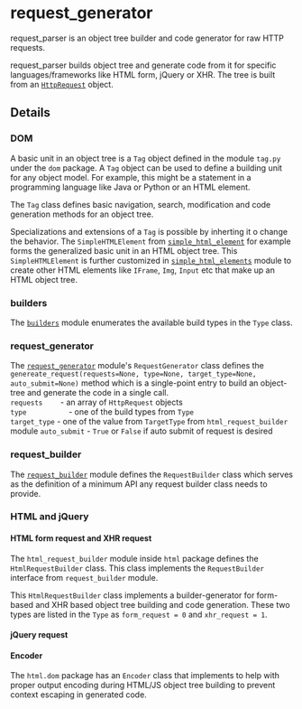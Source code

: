 # request_generator
request_parser is an object tree builder and code generator for raw HTTP requests.  

request_parser builds object tree and generate code from it for specific languages/frameworks like HTML form, jQuery or XHR. The tree is built from an [`HttpRequest`](https://github.com/wrvenkat/request_parser) object.

## Details
### DOM
A basic unit in an object tree is a `Tag` object defined in the module `tag.py` under the `dom` package. A `Tag` object can be used to define a building unit for any object model. For example, this might be a statement in a programming language like Java or Python or an HTML element.  

The `Tag` class defines basic navigation, search, modification and code generation methods for an object tree.

Specializations and extensions of a `Tag` is possible by inherting it o change the behavior. The `SimpleHTMLElement` from [`simple_html_element`](https://github.com/wrvenkat/request_generator/blob/master/request_generator/html/dom/simple_html_element.py) for example forms the generalized basic unit in an HTML object tree. This `SimpleHTMLElement` is further customized in [`simple_html_elements`](https://github.com/wrvenkat/request_generator/blob/master/request_generator/html/dom/simple_html_elements.py) module to create other HTML elements like `IFrame`, `Img`, `Input` etc that make up an HTML object tree.

### builders
The [`builders`](https://github.com/wrvenkat/request_generator/blob/master/request_generator/builders.py) module enumerates the available build types in the `Type` class.

### request_generator
The [`request_generator`](https://github.com/wrvenkat/request_generator/blob/master/request_generator/request_generator.py) module's `RequestGenerator` class defines the `genereate_request(requests=None, type=None, target_type=None, auto_submit=None)` method which is a single-point entry to build an object-tree and generate the code in a single call.  
`requests`&nbsp;&nbsp;&nbsp;&nbsp;&nbsp;&nbsp;&nbsp;&nbsp;- an array of `HttpRequest` objects  
`type`&nbsp;&nbsp;&nbsp;&nbsp;&nbsp;&nbsp;&nbsp;&nbsp;&nbsp;&nbsp;&nbsp;&nbsp;&nbsp;&nbsp;&nbsp;&nbsp;&nbsp;&nbsp;&nbsp;- one of the build types from `Type`  
`target_type`&nbsp;- one of the value from `TargetType` from `html_request_builder` module
`auto_submit`&nbsp;- `True` or `False` if auto submit of request is desired

### request_builder
The [`request_builder`](https://github.com/wrvenkat/request_generator/blob/master/request_generator/request_builder.py) module defines the `RequestBuilder` class which serves as the definition of a minimum API any request builder class needs to provide.

### HTML and jQuery
#### HTML form request and XHR request
The `html_request_builder` module inside `html` package defines the `HtmlRequestBuilder` class. This class implements the `RequestBuilder` interface from `request_builder` module.

This `HtmlRequestBuilder` class implements a builder-generator for form-based and XHR based object tree building and code generation. These two types are listed in the `Type` as `form_request = 0` and `xhr_request = 1`.  

#### jQuery request

#### Encoder
The `html.dom` package has an `Encoder` class that implements to help with proper output encoding during HTML/JS object tree building to prevent context escaping in generated code.